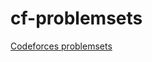 # cf-problemsets

[Codeforces problemsets](https://codeforces.com/problemset "Problemset - Codeforces")
